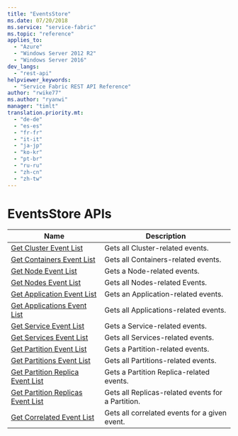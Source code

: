 ```yaml
---
title: "EventsStore"
ms.date: 07/20/2018
ms.service: "service-fabric"
ms.topic: "reference"
applies_to: 
  - "Azure"
  - "Windows Server 2012 R2"
  - "Windows Server 2016"
dev_langs: 
  - "rest-api"
helpviewer_keywords: 
  - "Service Fabric REST API Reference"
author: "rwike77"
ms.author: "ryanwi"
manager: "timlt"
translation.priority.mt: 
  - "de-de"
  - "es-es"
  - "fr-fr"
  - "it-it"
  - "ja-jp"
  - "ko-kr"
  - "pt-br"
  - "ru-ru"
  - "zh-cn"
  - "zh-tw"
---
```

# EventsStore APIs

| Name | Description |
| --- | --- |
| [Get Cluster Event List](sfclient-v63-api-getclustereventlist.md) | Gets all Cluster-related events.<br/> |
| [Get Containers Event List](sfclient-v63-api-getcontainerseventlist.md) | Gets all Containers-related events.<br/> |
| [Get Node Event List](sfclient-v63-api-getnodeeventlist.md) | Gets a Node-related events.<br/> |
| [Get Nodes Event List](sfclient-v63-api-getnodeseventlist.md) | Gets all Nodes-related Events.<br/> |
| [Get Application Event List](sfclient-v63-api-getapplicationeventlist.md) | Gets an Application-related events.<br/> |
| [Get Applications Event List](sfclient-v63-api-getapplicationseventlist.md) | Gets all Applications-related events.<br/> |
| [Get Service Event List](sfclient-v63-api-getserviceeventlist.md) | Gets a Service-related events.<br/> |
| [Get Services Event List](sfclient-v63-api-getserviceseventlist.md) | Gets all Services-related events.<br/> |
| [Get Partition Event List](sfclient-v63-api-getpartitioneventlist.md) | Gets a Partition-related events.<br/> |
| [Get Partitions Event List](sfclient-v63-api-getpartitionseventlist.md) | Gets all Partitions-related events.<br/> |
| [Get Partition Replica Event List](sfclient-v63-api-getpartitionreplicaeventlist.md) | Gets a Partition Replica-related events.<br/> |
| [Get Partition Replicas Event List](sfclient-v63-api-getpartitionreplicaseventlist.md) | Gets all Replicas-related events for a Partition.<br/> |
| [Get Correlated Event List](sfclient-v63-api-getcorrelatedeventlist.md) | Gets all correlated events for a given event.<br/> |

